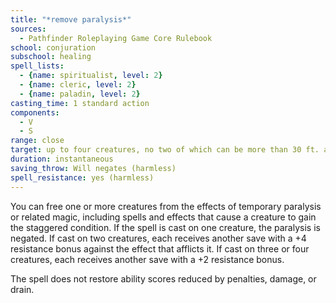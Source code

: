 ```yaml
---
title: "*remove paralysis*"
sources:
  - Pathfinder Roleplaying Game Core Rulebook
school: conjuration
subschool: healing
spell_lists:
  - {name: spiritualist, level: 2}
  - {name: cleric, level: 2}
  - {name: paladin, level: 2}
casting_time: 1 standard action
components:
  - V
  - S
range: close
target: up to four creatures, no two of which can be more than 30 ft. apart
duration: instantaneous
saving_throw: Will negates (harmless)
spell_resistance: yes (harmless)
---
```


You can free one or more creatures from the effects of temporary paralysis or related magic, including spells and effects that cause a creature to gain the staggered condition. If the spell is cast on one creature, the paralysis is negated. If cast on two creatures, each receives another save with a +4 resistance bonus against the effect that afflicts it. If cast on three or four creatures, each receives another save with a +2 resistance bonus.

The spell does not restore ability scores reduced by penalties, damage, or drain.

